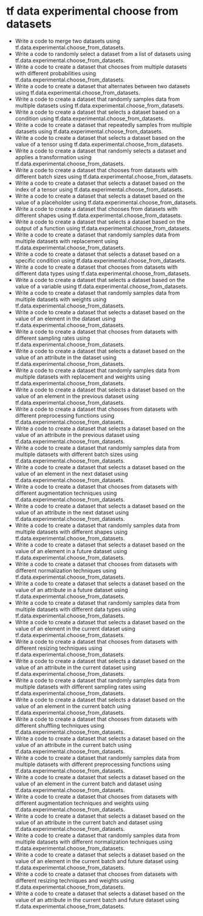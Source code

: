 # tf data experimental choose from datasets

- Write a code to merge two datasets using tf.data.experimental.choose_from_datasets.
- Write a code to randomly select a dataset from a list of datasets using tf.data.experimental.choose_from_datasets.
- Write a code to create a dataset that chooses from multiple datasets with different probabilities using tf.data.experimental.choose_from_datasets.
- Write a code to create a dataset that alternates between two datasets using tf.data.experimental.choose_from_datasets.
- Write a code to create a dataset that randomly samples data from multiple datasets using tf.data.experimental.choose_from_datasets.
- Write a code to create a dataset that selects a dataset based on a condition using tf.data.experimental.choose_from_datasets.
- Write a code to create a dataset that repeatedly samples from multiple datasets using tf.data.experimental.choose_from_datasets.
- Write a code to create a dataset that selects a dataset based on the value of a tensor using tf.data.experimental.choose_from_datasets.
- Write a code to create a dataset that randomly selects a dataset and applies a transformation using tf.data.experimental.choose_from_datasets.
- Write a code to create a dataset that chooses from datasets with different batch sizes using tf.data.experimental.choose_from_datasets.
- Write a code to create a dataset that selects a dataset based on the index of a tensor using tf.data.experimental.choose_from_datasets.
- Write a code to create a dataset that selects a dataset based on the value of a placeholder using tf.data.experimental.choose_from_datasets.
- Write a code to create a dataset that chooses from datasets with different shapes using tf.data.experimental.choose_from_datasets.
- Write a code to create a dataset that selects a dataset based on the output of a function using tf.data.experimental.choose_from_datasets.
- Write a code to create a dataset that randomly samples data from multiple datasets with replacement using tf.data.experimental.choose_from_datasets.
- Write a code to create a dataset that selects a dataset based on a specific condition using tf.data.experimental.choose_from_datasets.
- Write a code to create a dataset that chooses from datasets with different data types using tf.data.experimental.choose_from_datasets.
- Write a code to create a dataset that selects a dataset based on the value of a variable using tf.data.experimental.choose_from_datasets.
- Write a code to create a dataset that randomly samples data from multiple datasets with weights using tf.data.experimental.choose_from_datasets.
- Write a code to create a dataset that selects a dataset based on the value of an element in the dataset using tf.data.experimental.choose_from_datasets.
- Write a code to create a dataset that chooses from datasets with different sampling rates using tf.data.experimental.choose_from_datasets.
- Write a code to create a dataset that selects a dataset based on the value of an attribute in the dataset using tf.data.experimental.choose_from_datasets.
- Write a code to create a dataset that randomly samples data from multiple datasets with replacement and weights using tf.data.experimental.choose_from_datasets.
- Write a code to create a dataset that selects a dataset based on the value of an element in the previous dataset using tf.data.experimental.choose_from_datasets.
- Write a code to create a dataset that chooses from datasets with different preprocessing functions using tf.data.experimental.choose_from_datasets.
- Write a code to create a dataset that selects a dataset based on the value of an attribute in the previous dataset using tf.data.experimental.choose_from_datasets.
- Write a code to create a dataset that randomly samples data from multiple datasets with different batch sizes using tf.data.experimental.choose_from_datasets.
- Write a code to create a dataset that selects a dataset based on the value of an element in the next dataset using tf.data.experimental.choose_from_datasets.
- Write a code to create a dataset that chooses from datasets with different augmentation techniques using tf.data.experimental.choose_from_datasets.
- Write a code to create a dataset that selects a dataset based on the value of an attribute in the next dataset using tf.data.experimental.choose_from_datasets.
- Write a code to create a dataset that randomly samples data from multiple datasets with different shapes using tf.data.experimental.choose_from_datasets.
- Write a code to create a dataset that selects a dataset based on the value of an element in a future dataset using tf.data.experimental.choose_from_datasets.
- Write a code to create a dataset that chooses from datasets with different normalization techniques using tf.data.experimental.choose_from_datasets.
- Write a code to create a dataset that selects a dataset based on the value of an attribute in a future dataset using tf.data.experimental.choose_from_datasets.
- Write a code to create a dataset that randomly samples data from multiple datasets with different data types using tf.data.experimental.choose_from_datasets.
- Write a code to create a dataset that selects a dataset based on the value of an element in the current dataset using tf.data.experimental.choose_from_datasets.
- Write a code to create a dataset that chooses from datasets with different resizing techniques using tf.data.experimental.choose_from_datasets.
- Write a code to create a dataset that selects a dataset based on the value of an attribute in the current dataset using tf.data.experimental.choose_from_datasets.
- Write a code to create a dataset that randomly samples data from multiple datasets with different sampling rates using tf.data.experimental.choose_from_datasets.
- Write a code to create a dataset that selects a dataset based on the value of an element in the current batch using tf.data.experimental.choose_from_datasets.
- Write a code to create a dataset that chooses from datasets with different shuffling techniques using tf.data.experimental.choose_from_datasets.
- Write a code to create a dataset that selects a dataset based on the value of an attribute in the current batch using tf.data.experimental.choose_from_datasets.
- Write a code to create a dataset that randomly samples data from multiple datasets with different preprocessing functions using tf.data.experimental.choose_from_datasets.
- Write a code to create a dataset that selects a dataset based on the value of an element in the current batch and dataset using tf.data.experimental.choose_from_datasets.
- Write a code to create a dataset that chooses from datasets with different augmentation techniques and weights using tf.data.experimental.choose_from_datasets.
- Write a code to create a dataset that selects a dataset based on the value of an attribute in the current batch and dataset using tf.data.experimental.choose_from_datasets.
- Write a code to create a dataset that randomly samples data from multiple datasets with different normalization techniques using tf.data.experimental.choose_from_datasets.
- Write a code to create a dataset that selects a dataset based on the value of an element in the current batch and future dataset using tf.data.experimental.choose_from_datasets.
- Write a code to create a dataset that chooses from datasets with different resizing techniques and weights using tf.data.experimental.choose_from_datasets.
- Write a code to create a dataset that selects a dataset based on the value of an attribute in the current batch and future dataset using tf.data.experimental.choose_from_datasets.